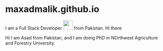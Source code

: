 # maxadmalik.github.io
I am a Full Stack Developer <img src="https://media.giphy.com/media/WUlplcMpOCEmTGBtBW/giphy.gif" width="30"> from Pakistan.
Hi there

Hi I am Asad from Pakistan, and I am doing PhD in NOrthwest Agriculture and Forestry University.
